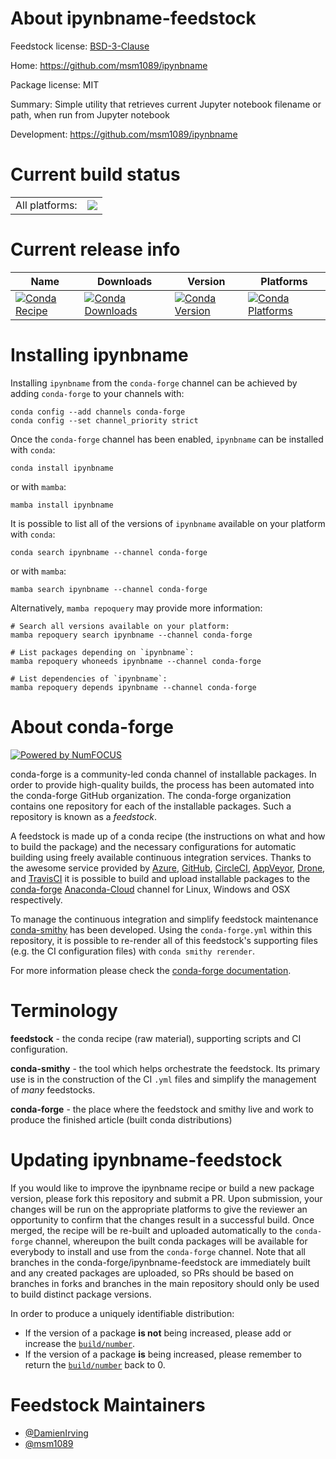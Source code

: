 About ipynbname-feedstock
=========================

Feedstock license: [BSD-3-Clause](https://github.com/conda-forge/ipynbname-feedstock/blob/main/LICENSE.txt)

Home: https://github.com/msm1089/ipynbname

Package license: MIT

Summary: Simple utility that retrieves current Jupyter notebook filename or path, when run from Jupyter notebook

Development: https://github.com/msm1089/ipynbname

Current build status
====================


<table><tr><td>All platforms:</td>
    <td>
      <a href="https://dev.azure.com/conda-forge/feedstock-builds/_build/latest?definitionId=12438&branchName=main">
        <img src="https://dev.azure.com/conda-forge/feedstock-builds/_apis/build/status/ipynbname-feedstock?branchName=main">
      </a>
    </td>
  </tr>
</table>

Current release info
====================

| Name | Downloads | Version | Platforms |
| --- | --- | --- | --- |
| [![Conda Recipe](https://img.shields.io/badge/recipe-ipynbname-green.svg)](https://anaconda.org/conda-forge/ipynbname) | [![Conda Downloads](https://img.shields.io/conda/dn/conda-forge/ipynbname.svg)](https://anaconda.org/conda-forge/ipynbname) | [![Conda Version](https://img.shields.io/conda/vn/conda-forge/ipynbname.svg)](https://anaconda.org/conda-forge/ipynbname) | [![Conda Platforms](https://img.shields.io/conda/pn/conda-forge/ipynbname.svg)](https://anaconda.org/conda-forge/ipynbname) |

Installing ipynbname
====================

Installing `ipynbname` from the `conda-forge` channel can be achieved by adding `conda-forge` to your channels with:

```
conda config --add channels conda-forge
conda config --set channel_priority strict
```

Once the `conda-forge` channel has been enabled, `ipynbname` can be installed with `conda`:

```
conda install ipynbname
```

or with `mamba`:

```
mamba install ipynbname
```

It is possible to list all of the versions of `ipynbname` available on your platform with `conda`:

```
conda search ipynbname --channel conda-forge
```

or with `mamba`:

```
mamba search ipynbname --channel conda-forge
```

Alternatively, `mamba repoquery` may provide more information:

```
# Search all versions available on your platform:
mamba repoquery search ipynbname --channel conda-forge

# List packages depending on `ipynbname`:
mamba repoquery whoneeds ipynbname --channel conda-forge

# List dependencies of `ipynbname`:
mamba repoquery depends ipynbname --channel conda-forge
```


About conda-forge
=================

[![Powered by
NumFOCUS](https://img.shields.io/badge/powered%20by-NumFOCUS-orange.svg?style=flat&colorA=E1523D&colorB=007D8A)](https://numfocus.org)

conda-forge is a community-led conda channel of installable packages.
In order to provide high-quality builds, the process has been automated into the
conda-forge GitHub organization. The conda-forge organization contains one repository
for each of the installable packages. Such a repository is known as a *feedstock*.

A feedstock is made up of a conda recipe (the instructions on what and how to build
the package) and the necessary configurations for automatic building using freely
available continuous integration services. Thanks to the awesome service provided by
[Azure](https://azure.microsoft.com/en-us/services/devops/), [GitHub](https://github.com/),
[CircleCI](https://circleci.com/), [AppVeyor](https://www.appveyor.com/),
[Drone](https://cloud.drone.io/welcome), and [TravisCI](https://travis-ci.com/)
it is possible to build and upload installable packages to the
[conda-forge](https://anaconda.org/conda-forge) [Anaconda-Cloud](https://anaconda.org/)
channel for Linux, Windows and OSX respectively.

To manage the continuous integration and simplify feedstock maintenance
[conda-smithy](https://github.com/conda-forge/conda-smithy) has been developed.
Using the ``conda-forge.yml`` within this repository, it is possible to re-render all of
this feedstock's supporting files (e.g. the CI configuration files) with ``conda smithy rerender``.

For more information please check the [conda-forge documentation](https://conda-forge.org/docs/).

Terminology
===========

**feedstock** - the conda recipe (raw material), supporting scripts and CI configuration.

**conda-smithy** - the tool which helps orchestrate the feedstock.
                   Its primary use is in the construction of the CI ``.yml`` files
                   and simplify the management of *many* feedstocks.

**conda-forge** - the place where the feedstock and smithy live and work to
                  produce the finished article (built conda distributions)


Updating ipynbname-feedstock
============================

If you would like to improve the ipynbname recipe or build a new
package version, please fork this repository and submit a PR. Upon submission,
your changes will be run on the appropriate platforms to give the reviewer an
opportunity to confirm that the changes result in a successful build. Once
merged, the recipe will be re-built and uploaded automatically to the
`conda-forge` channel, whereupon the built conda packages will be available for
everybody to install and use from the `conda-forge` channel.
Note that all branches in the conda-forge/ipynbname-feedstock are
immediately built and any created packages are uploaded, so PRs should be based
on branches in forks and branches in the main repository should only be used to
build distinct package versions.

In order to produce a uniquely identifiable distribution:
 * If the version of a package **is not** being increased, please add or increase
   the [``build/number``](https://docs.conda.io/projects/conda-build/en/latest/resources/define-metadata.html#build-number-and-string).
 * If the version of a package **is** being increased, please remember to return
   the [``build/number``](https://docs.conda.io/projects/conda-build/en/latest/resources/define-metadata.html#build-number-and-string)
   back to 0.

Feedstock Maintainers
=====================

* [@DamienIrving](https://github.com/DamienIrving/)
* [@msm1089](https://github.com/msm1089/)

